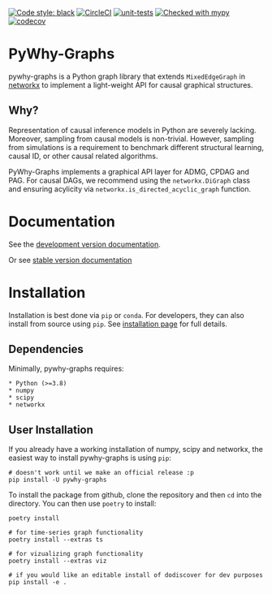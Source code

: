 [![Code style: black](https://img.shields.io/badge/code%20style-black-000000.svg)](https://github.com/psf/black)
[![CircleCI](https://circleci.com/gh/py-why/pywhy-graphs/tree/main.svg?style=svg)](https://circleci.com/gh/py-why/pywhy-graphs/tree/main)
[![unit-tests](https://github.com/py-why/pywhy-graphs/actions/workflows/main.yml/badge.svg)](https://github.com/py-why/pywhy-graphs/actions/workflows/main.yml)
[![Checked with mypy](http://www.mypy-lang.org/static/mypy_badge.svg)](http://mypy-lang.org/)
[![codecov](https://codecov.io/gh/py-why/pywhy-graphs/branch/main/graph/badge.svg?token=H1reh7Qwf4)](https://codecov.io/gh/py-why/pywhy-graphs)

# PyWhy-Graphs

pywhy-graphs is a Python graph library that extends `MixedEdgeGraph` in [networkx](https://github.com/networkx/networkx) to implement a light-weight API for causal graphical structures.

## Why?

Representation of causal inference models in Python are severely lacking. Moreover, sampling from causal models is non-trivial. However, sampling from simulations is a requirement to benchmark different structural learning, causal ID, or other causal related algorithms.

PyWhy-Graphs implements a graphical API layer for ADMG, CPDAG and PAG. For causal DAGs, we recommend using the `networkx.DiGraph` class and
ensuring acylicity via `networkx.is_directed_acyclic_graph` function.

# Documentation

See the [development version documentation](https://pywhy.github.io/pywhy-graphs/dev/index.html).

Or see [stable version documentation](https://pywhy.github.io/pywhy-graphs/stable/index.html)

# Installation

Installation is best done via `pip` or `conda`. For developers, they can also install from source using `pip`. See [installation page](TBD) for full details.

## Dependencies

Minimally, pywhy-graphs requires:

    * Python (>=3.8)
    * numpy
    * scipy
    * networkx

## User Installation

If you already have a working installation of numpy, scipy and networkx, the easiest way to install pywhy-graphs is using `pip`:

    # doesn't work until we make an official release :p
    pip install -U pywhy-graphs

To install the package from github, clone the repository and then `cd` into the directory. You can then use `poetry` to install:

    poetry install

    # for time-series graph functionality
    poetry install --extras ts

    # for vizualizing graph functionality
    poetry install --extras viz

    # if you would like an editable install of dodiscover for dev purposes
    pip install -e .

